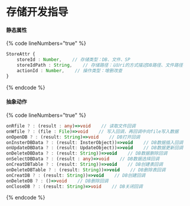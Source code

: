 # 存储开发指导

#### 静态属性

{% code lineNumbers="true" %}
```typescript
StoreAttr {
    storeId : Number,    // 存储类型：DB、⽂件、SP
    storeIdPath : String,    // 存储路径：以Uri的⽅式描述DB路径、⽂件路径
    actionId : Number,    // 操作类型：增删改查
}
```
{% endcode %}

#### 抽象动作

{% code lineNumbers="true" %}
```typescript
onRfile ? : (result : any)=>void    // 读取文件回调
onWfile ? : (file : File)=>void    // 写⼊回调，再回调中向file写⼊数据
onOpenDB ? : (result: String)=>void    // DB打开回调
onInsterDBData ? : (result: InsterObject))=>void    // DB数据插⼊回调
onUpdateDBData ? : (result: UpdateObject))=>void    // DB数据更新回调
onDeleteDBData ? : (result: String))=>void    // DB数据删除回调
onSelectDBData ? : (result : any)=>void    // DB数据选择回调
onCreatDBTable ? : (result: String))=>void    // DB创建表回调
onDeleteDBTable ? : (result: String))=>void    // DB删除表回调
onCreatDB ? : (result: String))=>void    // DB创建回调
onDeleteDB ? : ()=>void    // DB删除回调
onCloseDB ? : (result: String)=>void    // DB关闭回调
```
{% endcode %}
